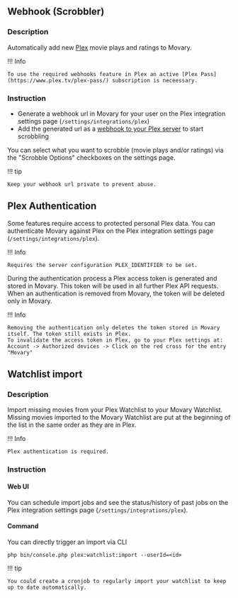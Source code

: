 ## Webhook (Scrobbler)

### Description

Automatically add new [Plex](https://www.plex.tv/) movie plays and ratings to Movary.

!!! Info

    To use the required webhooks feature in Plex an active [Plex Pass](https://www.plex.tv/plex-pass/) subscription is neceessary.

### Instruction
- Generate a webhook url in Movary for your user on the Plex integration settings page (`/settings/integrations/plex`)
- Add the generated url as a [webhook to your Plex server](https://support.plex.tv/articles/115002267687-webhooks/) to start scrobbling

You can select what you want to scrobble (movie plays and/or ratings) via the "Scrobble Options" checkboxes on the settings page.

!!! tip

    Keep your webhook url private to prevent abuse.

## Plex Authentication

Some features require access to protected personal Plex data.
You can authenticate Movary against Plex on the Plex integration settings page (`/settings/integrations/plex`).

!!! Info

    Requires the server configuration PLEX_IDENTIFIER to be set.

During the authentication process a Plex access token is generated and stored in Movary. 
This token will be used in all further Plex API requests.
When an authentication is removed from Movary, the token will be deleted only in Movary.

!!! Info

    Removing the authentication only deletes the token stored in Movary itself. The token still exists in Plex.
    To invalidate the access token in Plex, go to your Plex settings at: Account -> Authorized devices -> Click on the red cross for the entry "Movary"

## Watchlist import

### Description

Import missing movies from your Plex Watchlist to your Movary Watchlist.
Missing movies imported to the Movary Watchlist are put at the beginning of the list in the same order as they are in Plex.

!!! Info

    Plex authentication is required. 

### Instruction

#### Web UI
You can schedule import jobs and see the status/history of past jobs on the Plex integration settings page (`/settings/integrations/plex`).

#### Command
You can directly trigger an import via CLI

```shell
php bin/console.php plex:watchlist:import --userId=<id>
```

!!! tip

    You could create a cronjob to regularly import your watchlist to keep up to date automatically. 
